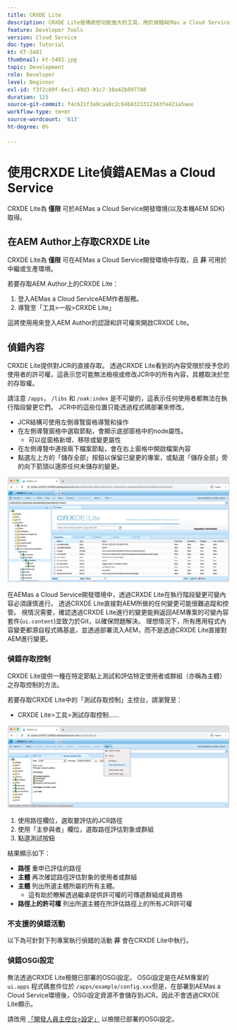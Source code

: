 ```yaml
---
title: CRXDE Lite
description: CRXDE Lite是傳統但功能強大的工具，用於偵錯AEMas a Cloud Service開發人員環境。 CRXDE Lite提供了一套功能，可協助進行除錯，使其無法檢查所有資源和屬性、控制JCR的可變部分及調查許可權。
feature: Developer Tools
version: Cloud Service
doc-type: Tutorial
kt: KT-5481
thumbnail: kt-5481.jpg
topic: Development
role: Developer
level: Beginner
exl-id: f3f2c89f-6ec1-49d3-91c7-10a42b897780
duration: 125
source-git-commit: f4c621f3a9caa8c2c64b8323312343fe421a5aee
workflow-type: tm+mt
source-wordcount: '613'
ht-degree: 0%

---
```


# 使用CRXDE Lite偵錯AEMas a Cloud Service

CRXDE Lite為 __僅限__ 可於AEMas a Cloud Service開發環境(以及本機AEM SDK)取得。

## 在AEM Author上存取CRXDE Lite

CRXDE Lite為 __僅限__ 可在AEMas a Cloud Service開發環境中存取，且 __非__ 可用於中繼或生產環境。

若要存取AEM Author上的CRXDE Lite：

1. 登入AEMas a Cloud ServiceAEM作者服務。
1. 導覽至「工具>一般>CRXDE Lite」

這將使用用來登入AEM Author的認證和許可權來開啟CRXDE Lite。

## 偵錯內容

CRXDE Lite提供對JCR的直接存取。 透過CRXDE Lite看到的內容受限於授予您的使用者的許可權，這表示您可能無法檢視或修改JCR中的所有內容，具體取決於您的存取權。

請注意 `/apps`， `/libs` 和 `/oak:index` 是不可變的，這表示任何使用者都無法在執行階段變更它們。 JCR中的這些位置只能透過程式碼部署來修改。

+ JCR結構可使用左側導覽窗格導覽和操作
+ 在左側導覽窗格中選取節點，會顯示底部窗格中的node屬性。
   + 可以從窗格新增、移除或變更屬性
+ 在左側導覽中連按兩下檔案節點，會在右上窗格中開啟檔案內容
+ 點選左上方的「儲存全部」按鈕以保留已變更的專案，或點選「儲存全部」旁的向下箭頭以還原任何未儲存的變更。

![CRXDE Lite — 偵錯內容](./assets/crxde-lite/debugging-content.png)

在AEMas a Cloud Service開發環境中，透過CRXDE Lite在執行階段變更可變內容必須謹慎進行。
透過CRXDE Lite直接對AEM所做的任何變更可能很難追蹤和控管。 視情況需要，確認透過CRXDE Lite進行的變更能夠返回AEM專案的可變內容套件(`ui.content`)並致力於Git，以確保問題解決。 理想情況下，所有應用程式內容變更都源自程式碼基底，並透過部署流入AEM，而不是透過CRXDE Lite直接對AEM進行變更。

### 偵錯存取控制

CRXDE Lite提供一種在特定節點上測試和評估特定使用者或群組（亦稱為主體）之存取控制的方法。

若要存取CRXDE Lite中的「測試存取控制」主控台，請瀏覽至：

+ CRXDE Lite>工具>測試存取控制……

![CRXDE Lite — 測試存取控制](./assets/crxde-lite/permissions__test-access-control.png)

1. 使用路徑欄位，選取要評估的JCR路徑
1. 使用「主參與者」欄位，選取路徑評估對象或群組
1. 點選測試按鈕

結果顯示如下：

+ __路徑__ 重申已評估的路徑
+ __主體__ 再次確認路徑評估對象的使用者或群組
+ __主體__ 列出所選主體所屬的所有主體。
   + 這有助於瞭解透過繼承提供許可權的可傳遞群組成員資格
+ __路徑上的許可權__ 列出所選主體在所評估路徑上的所有JCR許可權

### 不支援的偵錯活動

以下為可針對下列專案執行偵錯的活動 __非__ 會在CRXDE Lite中執行。

### 偵錯OSGi設定

無法透過CRXDE Lite檢閱已部署的OSGi設定。 OSGi設定是在AEM專案的 `ui.apps` 程式碼套件位於 `/apps/example/config.xxx`但是，在部署到AEMas a Cloud Service環境後，OSGi設定資源不會儲存到JCR，因此不會透過CRXDE Lite顯示。

請改用 [「開發人員主控台>設定」](./developer-console.md#configurations) 以檢閱已部署的OSGi設定。
